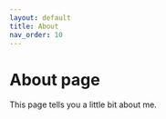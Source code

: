 ```yaml
---
layout: default
title: About
nav_order: 10
---
```

# About page

This page tells you a little bit about me.